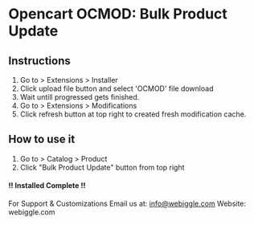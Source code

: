 # Opencart OCMOD: Bulk Product Update

## Instructions
1. Go to > Extensions > Installer
2. Click upload file button and select 'OCMOD' file download
3. Wait untill progressed gets finished.
4. Go to > Extensions > Modifications
5. Click refresh button at top right to created fresh modification cache.

## How to use it
1. Go to > Catalog > Product
2. Click "Bulk Product Update" button from top right

#### !!  Installed Complete  !!

For Support & Customizations
Email us at: info@webiggle.com
Website: webiggle.com